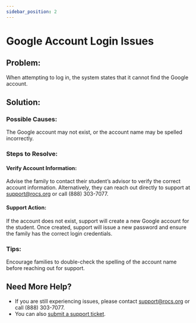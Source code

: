```yaml
---
sidebar_position: 2
---
```


# Google Account Login Issues

## Problem:
When attempting to log in, the system states that it cannot find the Google account.

## Solution:
### Possible Causes:
The Google account may not exist, or the account name may be spelled incorrectly.

### Steps to Resolve:
#### Verify Account Information:
Advise the family to contact their student’s advisor to verify the correct account information.
Alternatively, they can reach out directly to support at support@rocs.org or call (888) 303-7077.

#### Support Action:
If the account does not exist, support will create a new Google account for the student.
Once created, support will issue a new password and ensure the family has the correct login credentials.

### Tips:
Encourage families to double-check the spelling of the account name before reaching out for support.

## Need More Help?
- If you are still experiencing issues, please contact support@rocs.org or call (888) 303-7077.
- You can also [submit a support ticket](#).